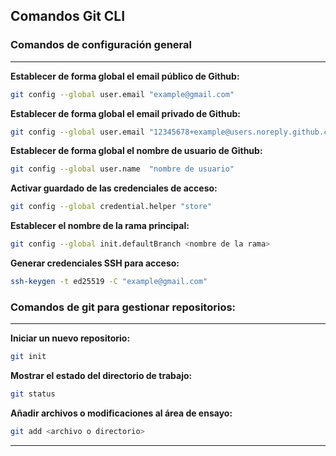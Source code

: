 ## Comandos Git CLI
### Comandos de configuración general
****
**Establecer de forma global el email público de Github:**
```bash
git config --global user.email "example@gmail.com"
```
**Establecer de forma global el email privado de Github:**
```bash
git config --global user.email "12345678+example@users.noreply.github.com"
```
**Establecer de forma global el nombre de usuario de Github:**
```bash
git config --global user.name  "nombre de usuario"
```
**Activar guardado de las credenciales de acceso:**
```bash
git config --global credential.helper "store"
```
**Establecer el nombre de la rama principal:**
```bash
git config --global init.defaultBranch <nombre de la rama>
```
**Generar credenciales SSH para acceso:**
```bash
ssh-keygen -t ed25519 -C "example@gmail.com"
```


### Comandos de git para gestionar repositorios:
****
**Iniciar un nuevo repositorio:**
```bash
git init
```
**Mostrar el estado del directorio de trabajo:**
```bash
git status
```
**Añadir archivos o modificaciones al área de ensayo:**
```bash
git add <archivo o directorio>
```
****
